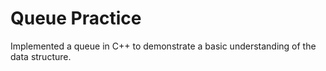 

# Queue Practice
Implemented a queue in C++ to demonstrate a basic understanding of the data structure.
